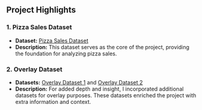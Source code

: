 ## Project Highlights

### 1. Pizza Sales Dataset
- **Dataset:** [Pizza Sales Dataset](https://www.youtube.com/watch?v=lrl0vz-p-yc&pp=ygUkdGFibGVhdSAtIHNxbCBwaXp6YSBzYWxlcyBiYWNrZ3JvdW5k&themeRefresh=1)
- **Description:** This dataset serves as the core of the project, providing the foundation for analyzing pizza sales.

### 2. Overlay Dataset
- **Datasets:** [Overlay Dataset 1](https://docs.google.com/spreadsheets/d/1ur31QDqnAL0w5j5P_WO1UfAa9CIeIMMNEHnCpNaVtVs/edit#gid=0) and [Overlay Dataset 2](https://brittanyrosenau.medium.com/create-a-dashboard-overlay-entirely-in-tableau-a8e9543979e5)
- **Description:** For added depth and insight, I incorporated additional datasets for overlay purposes. These datasets enriched the project with extra information and context.
